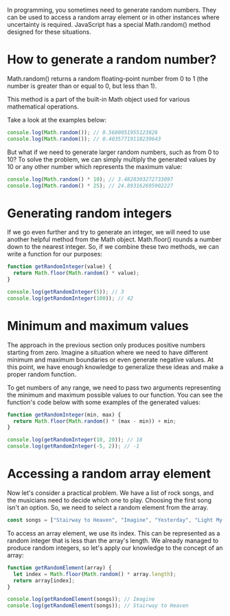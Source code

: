 In programming, you sometimes need to generate random numbers. They can be used to access a random array element or in other instances where uncertainty is required. JavaScript has a special Math.random() method designed for these situations.

# How to generate a random number?
Math.random() returns a random floating-point number from 0 to 1 (the number is greater than or equal to 0, but less than 1).

This method is a part of the built-in Math object used for various mathematical operations.

Take a look at the examples below:
```javascript
console.log(Math.random()); // 0.5680051955123826 
console.log(Math.random()); // 0.40357719118239643
```

But what if we need to generate larger random numbers, such as from 0 to 10? To solve the problem, we can simply multiply the generated values by 10 or any other number which represents the maximum value:
```javascript
console.log(Math.random() * 10); // 3.4828303272733097
console.log(Math.random() * 25); // 24.893162695902227
```

# Generating random integers
If we go even further and try to generate an integer, we will need to use another helpful method from the Math object. Math.floor() rounds a number down to the nearest integer. So, if we combine these two methods, we can write a function for our purposes:

```javascript
function getRandomInteger(value) {
  return Math.floor(Math.random() * value);
}

console.log(getRandomInteger(5)); // 3
console.log(getRandomInteger(100)); // 42
```

# Minimum and maximum values
The approach in the previous section only produces positive numbers starting from zero. Imagine a situation where we need to have different minimum and maximum boundaries or even generate negative values. At this point, we have enough knowledge to generalize these ideas and make a proper random function.

To get numbers of any range, we need to pass two arguments representing the minimum and maximum possible values to our function. You can see the function's code below with some examples of the generated values:
```javascript
function getRandomInteger(min, max) {
  return Math.floor(Math.random() * (max - min)) + min;
}

console.log(getRandomInteger(10, 20)); // 18
console.log(getRandomInteger(-5, 2)); // -1
```

# Accessing a random array element
Now let's consider a practical problem. We have a list of rock songs, and the musicians need to decide which one to play. Choosing the first song isn't an option. So, we need to select a random element from the array.
```javascript
const songs = ["Stairway to Heaven", "Imagine", "Yesterday", "Light My Fire"];
```
To access an array element, we use its index. This can be represented as a random integer that is less than the array's length. We already managed to produce random integers, so let's apply our knowledge to the concept of an array:
```javascript
function getRandomElement(array) {
  let index = Math.floor(Math.random() * array.length);
  return array[index];
}

console.log(getRandomElement(songs)); // Imagine
console.log(getRandomElement(songs)); // Stairway to Heaven
```

